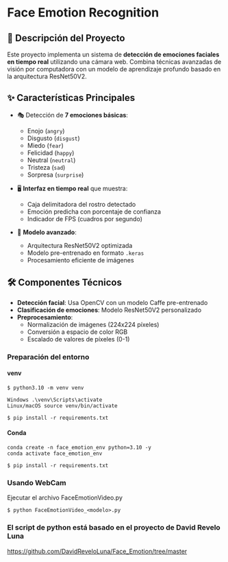 # **Face Emotion Recognition**

## 📌 Descripción del Proyecto

Este proyecto implementa un sistema de **detección de emociones faciales en tiempo real** utilizando una cámara web. Combina técnicas avanzadas de visión por computadora con un modelo de aprendizaje profundo basado en la arquitectura ResNet50V2.

## ✨ Características Principales

- 🎭 Detección de **7 emociones básicas**:
  - Enojo (`angry`)
  - Disgusto (`disgust`)
  - Miedo (`fear`)
  - Felicidad (`happy`)
  - Neutral (`neutral`)
  - Tristeza (`sad`)
  - Sorpresa (`surprise`)

- 🖥️ **Interfaz en tiempo real** que muestra:
  - Caja delimitadora del rostro detectado
  - Emoción predicha con porcentaje de confianza
  - Indicador de FPS (cuadros por segundo)

- 🤖 **Modelo avanzado**:
  - Arquitectura ResNet50V2 optimizada
  - Modelo pre-entrenado en formato `.keras`
  - Procesamiento eficiente de imágenes

## 🛠️ Componentes Técnicos

- **Detección facial**: Usa OpenCV con un modelo Caffe pre-entrenado
- **Clasificación de emociones**: Modelo ResNet50V2 personalizado
- **Preprocesamiento**:
  - Normalización de imágenes (224x224 píxeles)
  - Conversión a espacio de color RGB
  - Escalado de valores de píxeles (0-1)

### Preparación del entorno
#### venv

    $ python3.10 -m venv venv

    Windows	.\venv\Scripts\activate
    Linux/macOS	source venv/bin/activate

    $ pip install -r requirements.txt 

#### Conda

    conda create -n face_emotion_env python=3.10 -y
    conda activate face_emotion_env

    $ pip install -r requirements.txt 

    
### Usando WebCam

Ejecutar el archivo FaceEmotionVideo.py

    $ python FaceEmotionVideo_<modelo>.py



### El script de python está basado en el proyecto de David Revelo Luna
https://github.com/DavidReveloLuna/Face_Emotion/tree/master 
